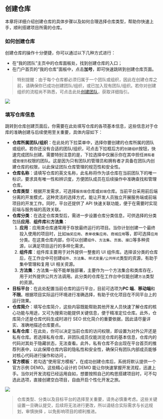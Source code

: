 ## 创建仓库

本章将详细介绍创建仓库的具体步骤以及如何合理选择仓库类型，帮助你快速上手，顺利搭建项目所需的仓库。

### 如何创建仓库

创建仓库的操作十分便捷，你可以通过以下几种方式进行：

-   在“我的团队”主页中的仓库面板处，找到创建仓库的入口；
-   在门户首页的“我的仓库”面板中，点击**加号**，即可快速跳转到创建仓库页面。

> 特别提醒：由于每个仓库都必须归属于一个团队或组织，因此在创建仓库之前，请确保你已成功创建团队/组织，或已加入现有团队/组织。若你对创建组织的流程尚不熟悉，可点击此处[创建团队](/portal/create-org)，获取详细指引。

![](/portal/create-rep.png)

### 填写仓库信息

跳转到仓库创建页面后，你需要在此处填写仓库的各项基本信息，这些信息对于仓库的准确创建与后续使用至关重要，具体内容如下：

-   **仓库所属团队/组织**：在此处的下拉菜单中，选择你要创建的仓库所属的团队或组织。若你还没有合适的团队/组织，可点击下拉框后方的`创建组织`按钮，快速完成团队创建。需要特别注意的是，下拉选择中仅展示你在其中担任`拥有者`或`管理员`权限的团队。这是因为只有团队的管理员和拥有者才具备在团队内创建仓库的权限，以此保证团队仓库管理的规范性和安全性。
-   **仓库名称**：请填写仓库的英文名称，此名称将作为该仓库在当前团队下的唯一标识，要求具有唯一性和辨识度，方便团队成员在后续操作中准确查找和管理仓库。
-   **仓库类型**：根据开发需求，可选择`服务端`仓库或`前端`仓库。当前平台采用前后端分离的开发模式，这种灵活的选择方式，能让开发人员独立开展服务端或前端项目的开发工作。同时，平台还提供了 API 快速关联功能，便于在需要时实现前端与服务端的高效关联。
-   **仓库分类**：在选定仓库类型后，需进一步设置仓库分类信息，可供选择的分类包括**应用**、**组件库**和**方法集**：
    1. **应用**：应用类仓库通常用于存放最终运行的项目。当你计划创建一个最终投入使用的项目时，比如`抽奖应用`、`表单收集应用`、`商城应用`等，即可选择`应用`分类。在这类仓库内部，你可以创建`组件`、`方法集`、`页面`、`接口`等多种资源，以满足项目运行的多样化需求。
    2. **组件库**：组件库主要用于对外提供一整套的 UI 组件库。选择该分类的仓库后，在工作台中可创建`组件`、`方法集`、`样式变量/公共样式`类型的资源，有助于集中管理和复用 UI 相关资源。
    3. **方法集**：方法集一般不能单独部署，主要作为一个方法集合和类库存在，用于对外提供公共方法调用。此分类的仓库在工作台中仅能创建`方法`类型的资源。
-   **目标平台**：在此处配置当前仓库的运行平台，目前可选项为**PC 端**、**移动端**和**不限**。根据项目实际运行环境进行准确选择，有助于优化项目在不同平台上的运行效果。
-   **仓库简介**：填写仓库简介，这些内容既能帮助其他开发人员快速了解仓库的核心功能与用途，又可为搜索功能提供关键信息，便于精准定位仓库。此外，仓库简介还是仓库代码生成时进行 SEO 优化简介的重要依据，因此请尽量详实、准确地描述仓库要点。
-   **私有仓库**：在此处，你可以决定当前仓库的访问权限，即设置为对外公开还是私有仓库。若选择私有仓库，非团队成员仅能浏览仓库的基本信息，仓库内的代码对其处于隐藏状态，无法查看。此外，私有仓库不会出现在平台首页的推荐列表中，以此保障仓库内容的隐私性和安全性，确保只有团队内部成员能够对核心代码进行操作和访问 。
-   **官方模板**：若勾选“使用官方模板”，在成功创建仓库后，系统将默认提供一个官方示例 DEMO。这些精心设计的 DEMO 能让你快速掌握开发流程，迅速上手。当你对开发流程已经运用自如，想要按照自己的构思搭建项目时，可不勾选此选项，直接创建空白项目，自由开启个性化开发之旅。

![](/portal/create-rep2.png)

> 仓库类型、分类以及目标平台的选择至关重要，请务必慎重考虑。这些关键设置一旦确认提交，后续将无法进行更改，所以请结合实际需求与长远规划，审慎抉择 ，以免影响项目的顺利推进。
